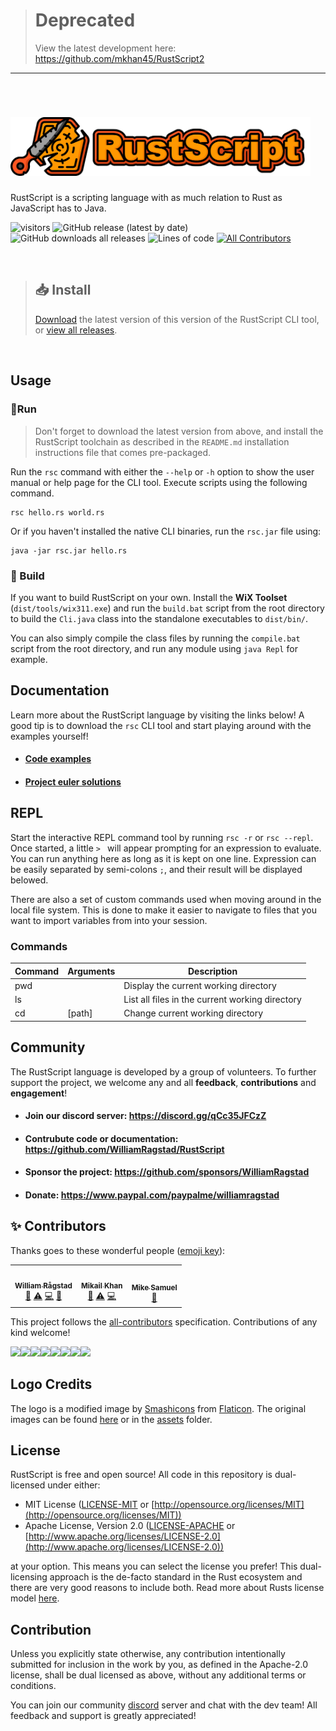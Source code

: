 > # Deprecated
> View the latest development here: https://github.com/mkhan45/RustScript2
---
<br>

<div>
    <h1>
        <img src="assets/logo.png" width="480">
    </h1>
    <p>
        RustScript is a scripting language with as much relation to Rust as JavaScript has to Java.
    </p>
</div>

![visitors](https://visitor-badge.glitch.me/badge?page_id=WilliamRagstad.RustScript)
![GitHub release (latest by date)](https://img.shields.io/github/v/release/WilliamRagstad/RustScript?style=flat-square)
![GitHub downloads all releases](https://img.shields.io/github/downloads/WilliamRagstad/RustScript/total?style=flat-square)
![Lines of code](https://img.shields.io/tokei/lines/github/WilliamRagstad/RustScript?label=lines%20of%20code&style=flat-square) <!-- ALL-CONTRIBUTORS-BADGE:START - Do not remove or modify this section -->
[![All Contributors](https://img.shields.io/badge/all_contributors-3-orange.svg?style=flat-square)](#contributors-)
<!-- ALL-CONTRIBUTORS-BADGE:END -->

<br>

> ## 📥 Install
>
> [Download](https://github.com/WilliamRagstad/RustScript/releases/latest/download/rsc.zip) the latest version of this version of the RustScript CLI tool, or [view all releases](https://github.com/WilliamRagstad/RustScript/releases).

<br>

## Usage

### 🔌Run

> Don't forget to download the latest version from above, and install the RustScript toolchain as described in the `README.md` installation instructions file that comes pre-packaged.

Run the `rsc` command with either the `--help` or `-h` option to show the user manual or help page for the CLI tool.
Execute scripts using the following command.

```shell
rsc hello.rs world.rs
```

Or if you haven't installed the native CLI binaries, run the `rsc.jar` file using:

```shell
java -jar rsc.jar hello.rs
```

### 🔨 Build

If you want to build RustScript on your own. Install the **WiX Toolset** (`dist/tools/wix311.exe`) and run the `build.bat` script from the root directory to build the `Cli.java` class into the standalone executables to `dist/bin/`.

You can also simply compile the class files by running the `compile.bat` script from the root directory, and run any module using `java Repl` for example.



## Documentation

Learn more about the RustScript language by visiting the links below! A good tip is to download the `rsc` CLI tool and start playing around with the examples yourself!

* #### [Code examples](doc/EXAMPLES.md)

* #### [Project euler solutions](doc/PROJECT_EULER.md)



## REPL

Start the interactive REPL command tool by running `rsc -r`  or `rsc --repl`. Once started, a little `> ` will appear prompting for an expression to evaluate. You can run anything here as long as it is kept on one line. Expression can be easily separated by semi-colons `;`, and their result will be displayed belowed.

There are also a set of custom commands used when moving around in the local file system. This is done to make it easier to navigate to files that you want to import variables from into your session.

### Commands

| Command | Arguments | Description                                     |
| ------- | --------- | ----------------------------------------------- |
| pwd     |           | Display the current working directory           |
| ls      |           | List all files in the current working directory |
| cd      | [path]    | Change current working directory                |

  

## Community
The RustScript language is developed by a group of volunteers. To further support the project, we welcome any and all **feedback**, **contributions** and **engagement**!


* #### Join our discord server: https://discord.gg/qCc35JFCzZ
* #### Contrubute code or documentation: https://github.com/WilliamRagstad/RustScript
* #### Sponsor the project: https://github.com/sponsors/WilliamRagstad
* #### Donate: https://www.paypal.com/paypalme/williamragstad



## ✨ Contributors

Thanks goes to these wonderful people ([emoji key](https://allcontributors.org/docs/en/emoji-key)):

<!-- ALL-CONTRIBUTORS-LIST:START - Do not remove or modify this section -->
<!-- prettier-ignore-start -->
<!-- markdownlint-disable -->
<table>
  <tr>
    <td align="center"><a href="https://www.williamragstad.com/"><img src="https://avatars.githubusercontent.com/u/41281398?v=4?s=100" width="100px;" alt=""/><br /><sub><b>William Rågstad</b></sub></a><br /><a href="#maintenance-WilliamRagstad" title="Maintenance">🚧</a> <a href="https://github.com/WilliamRagstad/RustScript/commits?author=WilliamRagstad" title="Tests">⚠️</a> <a href="https://github.com/WilliamRagstad/RustScript/commits?author=WilliamRagstad" title="Code">💻</a> <a href="#design-WilliamRagstad" title="Design">🎨</a></td>
    <td align="center"><a href="https://mikail-khan.com"><img src="https://avatars.githubusercontent.com/u/24574272?v=4?s=100" width="100px;" alt=""/><br /><sub><b>Mikail Khan</b></sub></a><br /><a href="https://github.com/WilliamRagstad/RustScript/commits?author=mkhan45" title="Documentation">📖</a> <a href="https://github.com/WilliamRagstad/RustScript/commits?author=mkhan45" title="Tests">⚠️</a> <a href="https://github.com/WilliamRagstad/RustScript/commits?author=mkhan45" title="Code">💻</a></td>
    <td align="center"><a href="https://twitter.com/mvsamuel"><img src="https://avatars.githubusercontent.com/u/368886?v=4?s=100" width="100px;" alt=""/><br /><sub><b>Mike Samuel</b></sub></a><br /><a href="https://github.com/WilliamRagstad/RustScript/commits?author=mikesamuel" title="Documentation">📖</a></td>
  </tr>
</table>

<!-- markdownlint-restore -->
<!-- prettier-ignore-end -->

<!-- ALL-CONTRIBUTORS-LIST:END -->

This project follows the [all-contributors](https://github.com/all-contributors/all-contributors) specification. Contributions of any kind welcome!

[![](https://sourcerer.io/fame/WilliamRagstad/WilliamRagstad/RustScript/images/0)](https://sourcerer.io/fame/WilliamRagstad/WilliamRagstad/RustScript/links/0)[![](https://sourcerer.io/fame/WilliamRagstad/WilliamRagstad/RustScript/images/1)](https://sourcerer.io/fame/WilliamRagstad/WilliamRagstad/RustScript/links/1)[![](https://sourcerer.io/fame/WilliamRagstad/WilliamRagstad/RustScript/images/2)](https://sourcerer.io/fame/WilliamRagstad/WilliamRagstad/RustScript/links/2)[![](https://sourcerer.io/fame/WilliamRagstad/WilliamRagstad/RustScript/images/3)](https://sourcerer.io/fame/WilliamRagstad/WilliamRagstad/RustScript/links/3)[![](https://sourcerer.io/fame/WilliamRagstad/WilliamRagstad/RustScript/images/4)](https://sourcerer.io/fame/WilliamRagstad/WilliamRagstad/RustScript/links/4)[![](https://sourcerer.io/fame/WilliamRagstad/WilliamRagstad/RustScript/images/5)](https://sourcerer.io/fame/WilliamRagstad/WilliamRagstad/RustScript/links/5)[![](https://sourcerer.io/fame/WilliamRagstad/WilliamRagstad/RustScript/images/6)](https://sourcerer.io/fame/WilliamRagstad/WilliamRagstad/RustScript/links/6)[![](https://sourcerer.io/fame/WilliamRagstad/WilliamRagstad/RustScript/images/7)](https://sourcerer.io/fame/WilliamRagstad/WilliamRagstad/RustScript/links/7)


## Logo Credits

The logo is a modified image by [Smashicons](https://smashicons.com/) from [Flaticon](https://www.flaticon.com). The original images can be found [here](https://www.flaticon.com/search?word=rusty&style=all&order_by=4&type=icon) or in the [assets](https://github.com/WilliamRagstad/RustScript/tree/main/assets) folder.


## License

RustScript is free and open source! All code in this repository is dual-licensed under either:

* MIT License ([LICENSE-MIT](docs/LICENSE-MIT) or [http://opensource.org/licenses/MIT](http://opensource.org/licenses/MIT))
* Apache License, Version 2.0 ([LICENSE-APACHE](docs/LICENSE-APACHE) or [http://www.apache.org/licenses/LICENSE-2.0](http://www.apache.org/licenses/LICENSE-2.0))

at your option. This means you can select the license you prefer! This dual-licensing approach is the de-facto standard in the Rust ecosystem and there are very good reasons to include both. Read more about Rusts license model [here](https://rust-lang.github.io/api-guidelines/necessities.html#necessities).

## Contribution

Unless you explicitly state otherwise, any contribution intentionally submitted for inclusion in the work by you, as defined in the Apache-2.0 license, shall be dual licensed as above, without any additional terms or conditions.

You can join our community [discord](https://discord.gg/qCc35JFCzZ) server and chat with the dev team!
All feedback and support is greatly appreciated!

